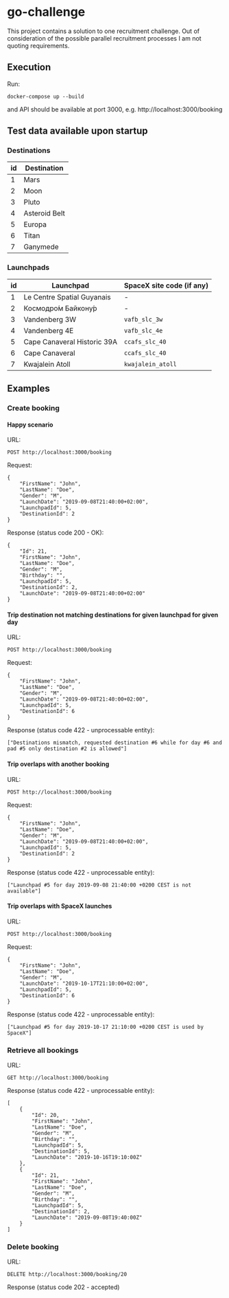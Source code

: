 # go-challenge


This project contains a solution to one recruitment challenge. Out of consideration of the possible parallel recruitment processes I am not quoting requirements. 

## Execution

Run:
```
docker-compose up --build
```
and API should be available at port 3000, e.g. http://localhost:3000/booking


## Test data available upon startup

### Destinations

| id  | Destination |
| --- | ------  |
| 1   | Mars
| 2   | Moon
| 3   | Pluto
| 4   | Asteroid Belt
| 5   | Europa
| 6   | Titan
| 7   | Ganymede


### Launchpads

| id  | Launchpad                   | SpaceX site code (if any) |
| --- | --------------------------- | ------------------------- |
| 1   | Le Centre Spatial Guyanais  | -                         |
| 2   | Космодро́м Байкону́р          | -                         |
| 3   | Vandenberg 3W               | `vafb_slc_3w`             |
| 4   | Vandenberg 4E               | `vafb_slc_4e`             |
| 5   | Cape Canaveral Historic 39A | `ccafs_slc_40`            |
| 6   | Cape Canaveral              | `ccafs_slc_40`            |
| 7   | Kwajalein Atoll             | `kwajalein_atoll`         |





## Examples

### Create booking

#### Happy scenario

URL:
```
POST http://localhost:3000/booking
```

Request:
```
{
    "FirstName": "John",
    "LastName": "Doe",
    "Gender": "M",
    "LaunchDate": "2019-09-08T21:40:00+02:00",
    "LaunchpadId": 5,
    "DestinationId": 2
}
```

Response (status code 200 - OK):
```
{
    "Id": 21,
    "FirstName": "John",
    "LastName": "Doe",
    "Gender": "M",
    "Birthday": "",
    "LaunchpadId": 5,
    "DestinationId": 2,
    "LaunchDate": "2019-09-08T21:40:00+02:00"
}
```


 
#### Trip destination not matching destinations for given launchpad for given day


URL:
```
POST http://localhost:3000/booking
```

Request:
```
{
	"FirstName": "John",
	"LastName": "Doe",
	"Gender": "M",
	"LaunchDate": "2019-09-08T21:40:00+02:00",
	"LaunchpadId": 5,
	"DestinationId": 6
}
```

Response (status code 422 - unprocessable entity):
```
["Destinations mismatch, requested destination #6 while for day #6 and pad #5 only destination #2 is allowed"]
```



#### Trip overlaps with another booking

URL:
```
POST http://localhost:3000/booking
```

Request:
```
{
	"FirstName": "John",
	"LastName": "Doe",
	"Gender": "M",
	"LaunchDate": "2019-09-08T21:40:00+02:00",
	"LaunchpadId": 5,
	"DestinationId": 2
}
```

Response (status code 422 - unprocessable entity):
```
["Launchpad #5 for day 2019-09-08 21:40:00 +0200 CEST is not available"]
```


#### Trip overlaps with SpaceX launches


URL:
```
POST http://localhost:3000/booking
```

Request:
```
{
	"FirstName": "John",
	"LastName": "Doe",
	"Gender": "M",
	"LaunchDate": "2019-10-17T21:10:00+02:00",
	"LaunchpadId": 5,
	"DestinationId": 6
}
```

Response (status code 422 - unprocessable entity):
```
["Launchpad #5 for day 2019-10-17 21:10:00 +0200 CEST is used by SpaceX"]
```

### Retrieve all bookings
URL:
```
GET http://localhost:3000/booking
```

Response (status code 422 - unprocessable entity):
```
[
    {
        "Id": 20,
        "FirstName": "John",
        "LastName": "Doe",
        "Gender": "M",
        "Birthday": "",
        "LaunchpadId": 5,
        "DestinationId": 5,
        "LaunchDate": "2019-10-16T19:10:00Z"
    },
    {
        "Id": 21,
        "FirstName": "John",
        "LastName": "Doe",
        "Gender": "M",
        "Birthday": "",
        "LaunchpadId": 5,
        "DestinationId": 2,
        "LaunchDate": "2019-09-08T19:40:00Z"
    }
]
```

### Delete booking
URL:
```
DELETE http://localhost:3000/booking/20
```

Response (status code 202 - accepted)


